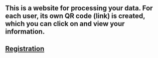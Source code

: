 ## This is a website for processing your data. For each user, its own QR code (link) is created, which you can click on and view your information.  
## [Registration](https://github.com/bekss/user.com/blob/master/log2.jpg)

